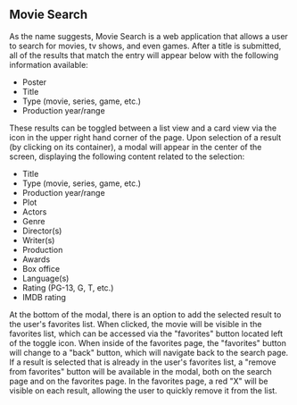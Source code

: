 ## Movie Search
As the name suggests, Movie Search is a web application that allows a user to search for movies, tv shows, and even games. After a title is submitted, all of the results that match the entry will appear below with the following information available:
* Poster
* Title
* Type (movie, series, game, etc.)
* Production year/range

These results can be toggled between a list view and a card view via the icon in the upper right hand corner of the page. Upon selection of a result (by clicking on its container), a modal will appear in the center of the screen, displaying the following content related to the selection:
* Title
* Type (movie, series, game, etc.)
* Production year/range
* Plot
* Actors
* Genre
* Director(s)
* Writer(s)
* Production
* Awards
* Box office
* Language(s)
* Rating (PG-13, G, T, etc.)
* IMDB rating

At the bottom of the modal, there is an option to add the selected result to the user's favorites list. When clicked, the movie will be visible in the favorites list, which can be accessed via the "favorites" button located left of the toggle icon. When inside of the favorites page, the "favorites" button will change to a "back" button, which will navigate back to the search page. If a result is selected that is already in the user's favorites list, a "remove from favorites" button will be available in the modal, both on the search page and on the favorites page. In the favorites page, a red "X" will be visible on each result, allowing the user to quickly remove it from the list.
